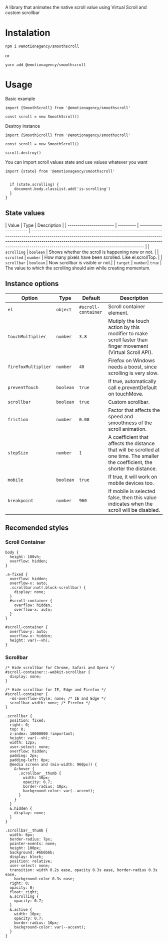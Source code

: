 A library that animates the native scroll value using Virtual Scroll and custom scrollbar

# Instalation

`npm i @emotionagency/smoothscroll`

or

`yarn add @emotionagency/smoothscroll`

# Usage

Basic example
```
import {SmoothScroll} from '@emotionagency/smoothscroll'

const scroll = new SmoothScroll()
```

Destroy instance

```
import {SmoothScroll} from '@emotionagency/smoothscroll'

const scroll = new SmoothScroll()

scroll.destroy()
```

You can import scroll values state and use values whatever you want

```
import {state} from '@emotionagency/smoothscroll'


  if (state.scrolling) {
    document.body.classList.add('is-scrolling')
  }
}
```

## State values

| Value                  | Type      | Description                                                                                                                                                                                                                                                                                        |
| ----------------------- | --------- | ---------------------- | -------------------------------------------------------------------------------------------------------------------------------------------------------------------------------------------------------------------------------------------------------------------------------------------------- |
| `scrolling`                    | `boolean`  | Shows whether the scroll is happening now or not.                                                                                                                                                                                                                                                                          |
| `scrolled`                  | `number`             | How many pixels have been scrolled. Like el.scrollTop.                                                                                                        |
| `scrollbar`                | `boolean` | Now scrollbar is visible or not.|
| `target`                | `number`| `true`                |  The value to which the scrolling should aim while creating momentum.

## Instance options

| Option                  | Type      | Default                | Description                                                                                                                                                                                                                                                                                        |
| ----------------------- | --------- | ---------------------- | -------------------------------------------------------------------------------------------------------------------------------------------------------------------------------------------------------------------------------------------------------------------------------------------------- |
| `el`                    | `object`  | `#scroll-container`             | Scroll container element.                                                                                                                                                                                                                                                                          |
| `touchMultiplier`                  | `number`  | `3.8`             | Mutiply the touch action by this modifier to make scroll faster than finger movement (Virtual Scroll API).                                                                                                        |
| `firefoxMultiplier`                | `number`| `40`                | Firefox on Windows needs a boost, since scrolling is very slow.|
| `preventTouch`                | `boolean`| `true`                |  If true, automatically call e.preventDefault on touchMove.
| `scrollbar`                | `boolean`| `true`                |  Custom scrollbar.
| `friction`                | `number`| `0.08`                |  Factor that affects the speed and smoothness of the scroll animation.
| `stepSize`                | `number`| `1`                |  A coefficient that affects the distance that will be scrolled at one time. The smaller the coefficient, the shorter the distance.
| `mobile`                | `boolean`| `true`                |  If true, it will work on mobile devices too.
| `breakpoint`                | `number`| `960`                |  If mobile is selected false, then this value indicates when the scroll will be disabled.


## Recomended styles

### Scroll Container

```
body {
  height: 100vh;
  overflow: hidden;
}

.e-fixed {
  overflow: hidden;
  overflow-x: auto;
  .scrollbar:not(.block-scrollbar) {
    display: none;
  }
  #scroll-container {
    overflow: hidden;
    overflow-x: auto;
  }
}

#scroll-container {
  overflow-y: auto;
  overflow-x: hidden;
  height: var(--vh);
}
```

### Scrollbar

```
/* Hide scrollbar for Chrome, Safari and Opera */
#scroll-container::-webkit-scrollbar {
  display: none;
}

/* Hide scrollbar for IE, Edge and Firefox */
#scroll-container {
  -ms-overflow-style: none; /* IE and Edge */
  scrollbar-width: none; /* Firefox */
}

.scrollbar {
  position: fixed;
  right: 0;
  top: 0;
  z-index: 10000000 !important;
  height: var(--vh);
  width: 12px;
  user-select: none;
  overflow: hidden;
  padding: 2px;
  padding-left: 0px;
  @media screen and (min-width: 960px)) {
    &:hover {
      .scrollbar__thumb {
        width: 10px;
        opacity: 0.7;
        border-radius: 10px;
        background-color: var(--accent);
      }
    }
  }
  &.hidden {
    display: none;
  }
}

.scrollbar__thumb {
  width: 6px;
  border-radius: 7px;
  pointer-events: none;
  height: 100px;
  background: #6b6b6b;
  display: block;
  position: relative;
  user-select: none;
  transition: width 0.2s ease, opacity 0.3s ease, border-radius 0.3s ease,
    background-color 0.3s ease;
  right: 0;
  opacity: 0;
  float: right;
  &.scrolling {
    opacity: 0.7;
  }
  &.active {
    width: 10px;
    opacity: 0.7;
    border-radius: 10px;
    background-color: var(--accent);
  }
}

```